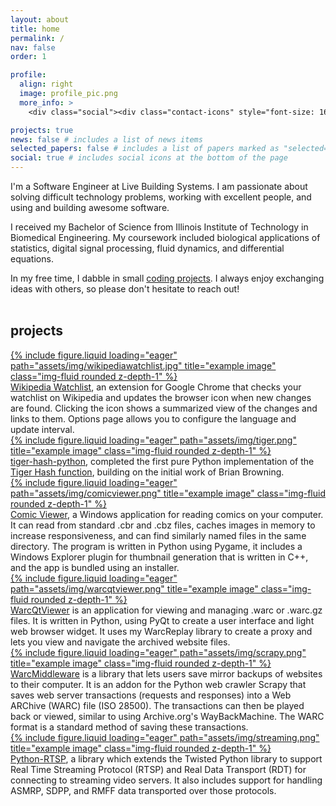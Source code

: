 ```yaml
---
layout: about
title: home
permalink: /
nav: false
order: 1

profile:
  align: right
  image: profile_pic.png
  more_info: >
    <div class="social"><div class="contact-icons" style="font-size: 16pt"><a href="/assets/pdf/David Bern Resume.pdf"><i class='fa-regular fa-2x fa-file-pdf'></i></a> <a href="https://github.com/odie5533"><i class='fab fa-2x fa-github'></i></a></div></div>

projects: true
news: false # includes a list of news items
selected_papers: false # includes a list of papers marked as "selected={true}"
social: true # includes social icons at the bottom of the page
---
```


I'm a Software Engineer at Live Building Systems. I am passionate about solving difficult technology problems, working with excellent people, and using and building awesome software.

I received my Bachelor of Science from Illinois Institute of Technology in Biomedical Engineering. My coursework included biological applications of statistics, digital signal processing, fluid dynamics, and differential equations.

In my free time, I dabble in small <a href="https://github.com/odie5533">coding projects</a>. I always enjoy exchanging ideas with others, so please don't hesitate to reach out!<br><br>

<h2 style="clear: both"><b>p</b>rojects</h2>

<div class="row">
    <div class="col-sm-4">
        <a href="https://chrome.google.com/webstore/detail/wikipedia-watchlist/kmfbnpoggnebafhbanelibhdpbkkncfe?hl=en">{% include figure.liquid loading="eager" path="assets/img/wikipediawatchlist.jpg" title="example image" class="img-fluid rounded z-depth-1" %}</a>
    </div>
    <div class="col-sm-8">
        <a href="https://chrome.google.com/webstore/detail/wikipedia-watchlist/kmfbnpoggnebafhbanelibhdpbkkncfe?hl=en">Wikipedia Watchlist</a>, an extension for Google Chrome that checks your watchlist on Wikipedia and updates the browser icon when new changes are found. Clicking the icon shows a summarized view of the changes and links to them. Options page allows you to configure the language and update interval. <a href="https://github.com/odie5533/Chrome-Wikipedia-Watchlist"><i class='fa-brands fa-square-github'></i></a>
    </div>
</div>

<div class="row">
    <div class="col-sm-4">
        <a href="https://github.com/browning/tiger-hash-python">{% include figure.liquid loading="eager" path="assets/img/tiger.png" title="example image" class="img-fluid rounded z-depth-1" %}</a>
    </div>
    <div class="col-sm-8">
        <a href="https://github.com/browning/tiger-hash-python">tiger-hash-python</a>, completed the first pure Python implementation of the <a href="https://en.wikipedia.org/wiki/Tiger_(hash_function)">Tiger Hash function</a>, building on the initial work of Brian Browning.
    </div>
</div>

<div class="row">
    <div class="col-sm-4">
        <a href="https://davidbern.com/Comic-Viewer/">{% include figure.liquid loading="eager" path="assets/img/comicviewer.png" title="example image" class="img-fluid rounded z-depth-1" %}</a>
    </div>
    <div class="col-sm-8">
        <a href="https://davidbern.com/Comic-Viewer/">Comic Viewer</a>, a Windows application for reading comics on your computer. It can read from standard .cbr and .cbz files, caches images in memory to increase responsiveness, and can find similarly named files in the same directory. The program is written in Python using Pygame, it includes a Windows Explorer plugin for thumbnail generation that is written in C++, and the app is bundled using an installer.<a href="https://github.com/odie5533/Comic-Viewer"><i class='fa-brands fa-square-github'></i></a>
    </div>
</div>

<div class="row">
    <div class="col-sm-4">
        <a href="https://github.com/odie5533/WarcQtViewer">{% include figure.liquid loading="eager" path="assets/img/warcqtviewer.png" title="example image" class="img-fluid rounded z-depth-1" %}</a>
    </div>
    <div class="col-sm-8">
        <a href="https://github.com/odie5533/WarcQtViewer">WarcQtViewer</a> is an application for viewing and managing .warc or .warc.gz files. It is written in Python, using PyQt to create a user interface and light web browser widget. It uses my WarcReplay library to create a proxy and lets you view and navigate the archived website files.
    </div>
</div>

<div class="row">
    <div class="col-sm-4">
        <a href="https://github.com/odie5533/WarcMiddleware">{% include figure.liquid loading="eager"  path="assets/img/scrapy.png" title="example image" class="img-fluid rounded z-depth-1" %}</a>
    </div>
    <div class="col-sm-8">
        <a href="https://github.com/odie5533/WarcMiddleware">WarcMiddleware</a> is a library that lets users save mirror backups of websites to their computer. It is an addon for the Python web crawler Scrapy that saves web server transactions (requests and responses) into a Web ARChive (WARC) file (ISO 28500). The transactions can then be played back or viewed, similar to using Archive.org's WayBackMachine. The WARC format is a standard method of saving these transactions.
    </div>
</div>

<div class="row">
    <div class="col-sm-4">
        <a href="https://github.com/odie5533/Python-RTSP">{% include figure.liquid loading="eager"  path="assets/img/streaming.png" title="example image" class="img-fluid rounded z-depth-1" %}</a>
    </div>
    <div class="col-sm-8">
        <a href="https://github.com/odie5533/Python-RTSP">Python-RTSP</a>, a library which extends the Twisted Python library to support Real Time Streaming Protocol (RTSP) and Real Data Transport (RDT) for connecting to streaming video servers. It also includes support for handling ASMRP, SDPP, and RMFF data transported over those protocols.
    </div>
</div>
